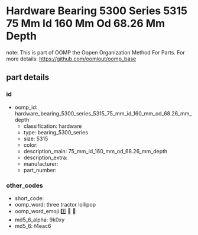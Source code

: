 # Hardware Bearing 5300 Series 5315 75 Mm Id 160 Mm Od 68.26 Mm Depth  

note: This is part of OOMP the Oopen Organization Method For Parts. For more details: https://github.com/oomlout/oomp_base

##  part details





### id
* oomp_id: hardware_bearing_5300_series_5315_75_mm_id_160_mm_od_68.26_mm_depth
  * classification: hardware
  * type: bearing_5300_series
  * size: 5315
  * color: 
  * description_main: 75_mm_id_160_mm_od_68.26_mm_depth
  * description_extra: 
  * manufacturer: 
  * part_number: 

### other_codes
* short_code: 
* oomp_word: three tractor lollipop
* oomp_word_emoji :three: :tractor: :lollipop:
* md5_6_alpha: 9k0xy
* md5_6: f4eac6